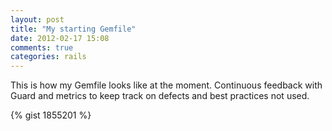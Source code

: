 ```yaml
---
layout: post
title: "My starting Gemfile"
date: 2012-02-17 15:08
comments: true
categories: rails
---
```


This is how my Gemfile looks like at the moment. Continuous feedback with Guard and metrics to keep track on defects and best practices not used.

{% gist 1855201 %}
